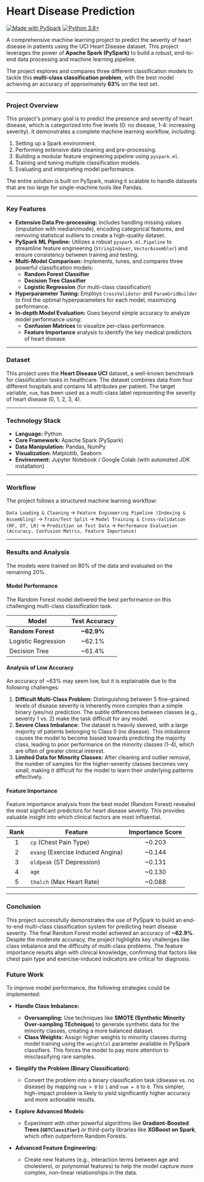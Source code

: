 # Heart Disease Prediction

[![Made with PySpark](https://img.shields.io/badge/Made%20with-PySpark-orange.svg)](https://spark.apache.org/)
[![Python 3.8+](https://img.shields.io/badge/Python-3.8+-blue.svg)](https://www.python.org/downloads/)

A comprehensive machine learning project to predict the severity of heart disease in patients using the UCI Heart Disease dataset. This project leverages the power of **Apache Spark (PySpark)** to build a robust, end-to-end data processing and machine learning pipeline.

The project explores and compares three different classification models to tackle this **multi-class classification problem**, with the best model achieving an accuracy of approximately **63%** on the test set.

---

### Project Overview

This project's primary goal is to predict the presence and severity of heart disease, which is categorized into five levels (0: no disease, 1-4: increasing severity). It demonstrates a complete machine learning workflow, including:
1.  Setting up a Spark environment.
2.  Performing extensive data cleaning and pre-processing.
3.  Building a modular feature engineering pipeline using `pyspark.ml`.
4.  Training and tuning multiple classification models.
5.  Evaluating and interpreting model performance.

The entire solution is built on PySpark, making it scalable to handle datasets that are too large for single-machine tools like Pandas.

---

### Key Features

- **Extensive Data Pre-processing:** Includes handling missing values (imputation with median/mode), encoding categorical features, and removing statistical outliers to create a high-quality dataset.
- **PySpark ML Pipeline:** Utilizes a robust `pyspark.ml.Pipeline` to streamline feature engineering (`StringIndexer`, `VectorAssembler`) and ensure consistency between training and testing.
- **Multi-Model Comparison:** Implements, tunes, and compares three powerful classification models:
    - **Random Forest Classifier**
    - **Decision Tree Classifier**
    - **Logistic Regression** (for multi-class classification)
- **Hyperparameter Tuning:** Employs `CrossValidator` and `ParamGridBuilder` to find the optimal hyperparameters for each model, maximizing performance.
- **In-depth Model Evaluation:** Goes beyond simple accuracy to analyze model performance using:
    - **Confusion Matrices** to visualize per-class performance.
    - **Feature Importance** analysis to identify the key medical predictors of heart disease.

---

### Dataset

This project uses the **Heart Disease UCI** dataset, a well-known benchmark for classification tasks in healthcare. The dataset combines data from four different hospitals and contains 14 attributes per patient. The target variable, `num`, has been used as a multi-class label representing the severity of heart disease (0, 1, 2, 3, 4).

---

###  Technology Stack

- **Language:** Python
- **Core Framework:** Apache Spark (PySpark)
- **Data Manipulation:** Pandas, NumPy
- **Visualization:** Matplotlib, Seaborn
- **Environment:** Jupyter Notebook / Google Colab (with automated JDK installation)

---

### Workflow

The project follows a structured machine learning workflow:

`Data Loading & Cleaning` -> `Feature Engineering Pipeline (Indexing & Assembling)` -> `Train/Test Split` -> `Model Training & Cross-Validation (RF, DT, LR)` -> `Prediction on Test Data` -> `Performance Evaluation (Accuracy, Confusion Matrix, Feature Importance)`

---

### Results and Analysis

The models were trained on 80% of the data and evaluated on the remaining 20%.

#### Model Performance

The Random Forest model delivered the best performance on this challenging multi-class classification task.

| Model                 | Test Accuracy |
| --------------------- | :-----------: |
| **Random Forest**     |   **~62.9%**   |
| Logistic Regression   |    ~62.1%     |
| Decision Tree         |    ~61.4%     |

#### Analysis of Low Accuracy

An accuracy of ~63% may seem low, but it is explainable due to the following challenges:
1.  **Difficult Multi-Class Problem:** Distinguishing between 5 fine-grained levels of disease severity is inherently more complex than a simple binary (yes/no) prediction. The subtle differences between classes (e.g., severity 1 vs. 2) make the task difficult for any model.
2.  **Severe Class Imbalance:** The dataset is heavily skewed, with a large majority of patients belonging to Class 0 (no disease). This imbalance causes the model to become biased towards predicting the majority class, leading to poor performance on the minority classes (1-4), which are often of greater clinical interest.
3.  **Limited Data for Minority Classes:** After cleaning and outlier removal, the number of samples for the higher-severity classes becomes very small, making it difficult for the model to learn their underlying patterns effectively.

#### Feature Importance

Feature importance analysis from the best model (Random Forest) revealed the most significant predictors for heart disease severity. This provides valuable insight into which clinical factors are most influential.

| Rank | Feature         | Importance Score |
| :--: | --------------- | :--------------: |
| 1    | `cp` (Chest Pain Type) |      ~0.203      |
| 2    | `exang` (Exercise Induced Angina) |      ~0.144      |
| 3    | `oldpeak` (ST Depression) |      ~0.131      |
| 4    | `age`           |      ~0.130      |
| 5    | `thalch` (Max Heart Rate) |      ~0.088      |

---

### Conclusion

This project successfully demonstrates the use of PySpark to build an end-to-end multi-class classification system for predicting heart disease severity. The final Random Forest model achieved an accuracy of **~62.9%**. Despite the moderate accuracy, the project highlights key challenges like class imbalance and the difficulty of multi-class problems. The feature importance results align with clinical knowledge, confirming that factors like chest pain type and exercise-induced indicators are critical for diagnosis.

### Future Work

To improve model performance, the following strategies could be implemented:

- **Handle Class Imbalance:**
  - **Oversampling:** Use techniques like **SMOTE (Synthetic Minority Over-sampling TEchnique)** to generate synthetic data for the minority classes, creating a more balanced dataset.
  - **Class Weights:** Assign higher weights to minority classes during model training using the `weightCol` parameter available in PySpark classifiers. This forces the model to pay more attention to misclassifying rare samples.

- **Simplify the Problem (Binary Classification):**
  - Convert the problem into a binary classification task (disease vs. no disease) by mapping `num > 0` to `1` and `num = 0` to `0`. This simpler, high-impact problem is likely to yield significantly higher accuracy and more actionable results.

- **Explore Advanced Models:**
  - Experiment with other powerful algorithms like **Gradient-Boosted Trees (`GBTClassifier`)** or third-party libraries like **XGBoost on Spark**, which often outperform Random Forests.

- **Advanced Feature Engineering:**
  - Create new features (e.g., interaction terms between age and cholesterol, or polynomial features) to help the model capture more complex, non-linear relationships in the data.